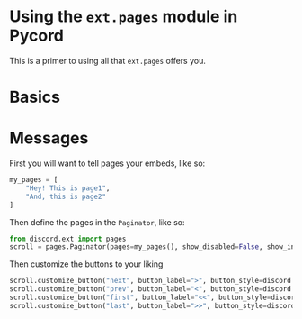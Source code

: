 # Using the ``ext.pages`` module in Pycord
This is a primer to using all that ``ext.pages`` offers you.

# Basics

# Messages
First you will want to tell pages your embeds, like so:
```py
my_pages = [
    "Hey! This is page1",
    "And, this is page2"
]
```
Then define the pages in the `Paginator`, like so:
```py
from discord.ext import pages
scroll = pages.Paginator(pages=my_pages(), show_disabled=False, show_indicator=True)
```
Then customize the buttons to your liking
```py
scroll.customize_button("next", button_label=">", button_style=discord.ButtonStyle.green)
scroll.customize_button("prev", button_label="<", button_style=discord.ButtonStyle.green)
scroll.customize_button("first", button_label="<<", button_style=discord.ButtonStyle.blurple)
scroll.customize_button("last", button_label=">>", button_style=discord.ButtonStyle.blurple)
```